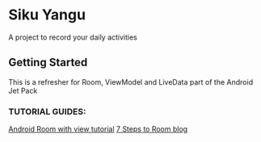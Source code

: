 # Siku Yangu

A project to record your daily activities

## Getting Started

This is a refresher for Room, ViewModel and LiveData part of the Android Jet Pack

### TUTORIAL GUIDES:

[Android Room with view tutorial](https://medium.com/androiddevelopers/7-steps-to-room-27a5fe5f99b2)
[7  Steps to Room blog](https://medium.com/androiddevelopers/7-steps-to-room-27a5fe5f99b2)